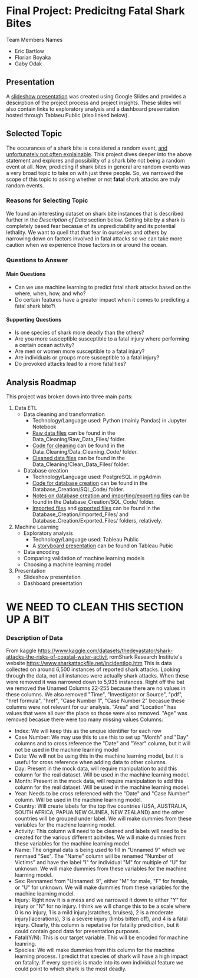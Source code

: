 # Final Project: Predicitng Fatal Shark Bites
Team Members Names 
- Eric Bartlow
- Florian Boyaka
- Gaby Odak

## Presentation 
A [slideshow presentation](https://docs.google.com/presentation/d/1D5jMEY6qLNIQtL0yeWbthlBPU3TV16M7XuY5U8JGtFo/edit#slide=id.p) was created using Google Slides and provides a descirption of the project process and project insights. These slides will also contain links to exploratory analysis and a dashboard presentation hosted through Tablaeu Public (also linked below).

## Selected Topic 
The occurances of a shark bite is considered a random event, [and unfortunately not often explainable](https://stories.uq.edu.au/contact-magazine/2019/fear-versus-reality/index.html). This project dives deeper into the above statement and explores and possibility of a shark bite not being a random event at all. Now, predicting if shark bites in general are random events was a very broad topic to take on with just three people. So, we narrowed the scope of this topic to asking whether or not __fatal__ shark attacks are truly random events.

### Reasons for Selecting Topic
We found an interesting dataset on shark bite instances that is described further in the _Description of Data_ section below. Getting bite by a shark is completely based fear becasue of its unpredictability and its potential lethality. We want to quell that that fear in ourselves and others by narrowing down on factors involved in fatal attacks so we can take more caution when we experience those factors in or around the ocean.

### Questions to Answer
#### Main Questions
- Can we use machine learning to predict fatal shark attacks based on the where, when, how, and who?
- Do certain features have a greater impact when it comes to predicting a fatal shark bite?\
#### Supporting Questions
- Is one species of shark more deadly than the others?
- Are you more susceptible susceptible to a fatal injury where performing a certain ocean activity?
- Are men or women more susceptible to a fatal injury?
- Are individuals or groups more susceptible to a fatal injury?
- Do provoked attacks lead to a more fatalities?

## Analysis Roadmap
This project was broken down into three main parts:
1. Data ETL
   - Data cleaning and transformation
     - Technology/Language used: Python (mainly Pandas) in Jupyter Notebook
     - [Raw data files](Data_Cleaning/Raw_Data_Files) can be found in the  Data_Cleaning/Raw_Data_Files/ folder.
     - [Code for cleaning](Data_Cleaning/Data_Cleaning_Code) can be found in the Data_Cleaning/Data_Cleaning_Code/ folder.
     - [Cleaned data files](Data_Cleaning/Clean_Data_Files) can be found in the Data_Cleaning/Clean_Data_Files/ folder.
   - Database creation
     - Technology/Language used: PostgreSQL in pgAdmin
     - [Code for database creation](Database_Creation/SQL_Code/SQL_Commands_For_completedata.txt) can be found in the Database_Creation/SQL_Code/ folder.
     - [Notes on database creation and importing/exporting files](Database_Creation/SQL_Code/Data_Notes.txt) can be found in the Database_Creation/SQL_Code/ folder.
     - [Imported files](Database_Creation/Imported_Files) and [exported files](Database_Creation/Exported_Files) can be found in the Database_Creation/Imported_Files/ and Database_Creation/Exported_Files/ folders, relatively.
2. Machine Learning
   - Exploratory analysis
     - Technology/Language used: Tableau Public
     - A [storyboard presentation](https://public.tableau.com/app/profile/gabrijela.odak/viz/SharkBiteExploratoryAnalysis/ExploratoryAnalysis) can be found on Tableau Pubic
   - Data encoding
   - Comparing validation of machine learning models
   - Choosing a machine learning model
3. Presentation
   - Slideshow presentation
   - Dashboard presentation



# WE NEED TO CLEAN THIS SECTION UP A BIT
### Description of Data 
From kaggle https://www.kaggle.com/datasets/thedevastator/shark-attacks-the-risks-of-coastal-water-activit
romShark Research Institute's website https://www.sharkattackfile.net/incidentlog.htm
This is data collected on around 6,500 instances of reported shark attacks. Looking through the data, not all instances were actually shark attacks. When these were removed it was narrowed down to 5,935 instances. Right off the bat we removed the Unamed Columns 22-255 because there are no values in these columns. We also removed "Time", "Investigator or Source", "pdf", "href formula", "href", "Case Number 1", "Case Number 2" becasue these columns were not relevant for our analysis. "Area" and "Location" has values that were all over the place so those were also removed. "Age" was removed becasue there were too many missing values 
Columns: 
- Index: We will keep this as the unqiue identifier for each row  
- Case Number: We may use this to use this to set up "Month" and "Day" columns and to cross reference the "Date" and "Year" column, but it will not be used in the machine learning model
- Date: We will not be using this in the machine learning model, but it is useful for cross reference when adding data to other columns.
- Day: Present in the mock data, will require manipulation to add this column for the real dataset. Will be used in the machine learning model.
- Month: Present in the mock data, will require manipulation to add this column for the real dataset. Will be used in the machine learning model.
- Year: Needs to be cross referenced with the "Date" and "Case Number" column.  Will be used in the machine learning model.
- Country: Will create labels for the top five countries (USA, AUSTRALIA, SOUTH AFRICA, PAPUA NEW GUINEA, NEW ZEALAND) and the other countries will be grouped under label. We will make dummies from these variables for the machine learning model.
- Activity: This column will need to be cleaned and labels will need to be created for the various different acitvites. We will make dummies from these variables for the machine learning model.
- Name: The original data is being used to fill in "Unnamed 9" which we renmaed "Sex". The "Name" column will be renamed "Number of Victims" and have the label "I" for individual "M" for multiple of "U" for unknown. We will make dummies from these variables for the machine learning model.
- Sex: Rennamed from "Unnamed: 9", either "M" for male, "F" for female, or "U" for unknown. We will make dummies from these variables for the machine learning model.
- Injury: Right now it is a mess and we narrowed it down to either "Y" for injury or "N" for no injury. I think we will change this to be a scale where 0 is no injury, 1 is a mild injury(sratches, bruises), 2 is a moderate injury(lacerations), 3 is a severe injury (limbs bitten off), and 4 is a fatal injury. Clearly, this column is repetative for fatality predicition, but it could contain good data for presentation purposes.
- Fatal(Y/N): This is our target variable. This will be encoded for machine leanring.
- Species: We will make dummies from this column for the machine learning process. I predict that species of shark will have a high impact on fatality. If every specieis is made into its own individual feature we could point to which shark is the most deadly.



